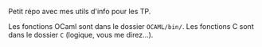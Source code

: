 Petit répo avec mes utils d'info pour les TP.

Les fonctions OCaml sont dans le dossier `OCAML/bin/`.
Les fonctions C sont dans le dossier `C` (logique, vous me direz...).
